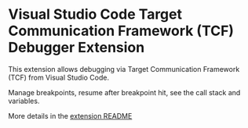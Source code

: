 # Visual Studio Code Target Communication Framework (TCF) Debugger Extension

This extension allows debugging via Target Communication Framework (TCF) from Visual Studio Code.

Manage breakpoints, resume after breakpoint hit, see the call stack and variables.

More details in the [extension README](./vscode-tcf-debug/README.md)

